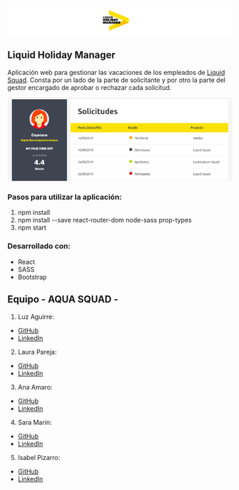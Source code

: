 ![Liquid Holiday Manager](public/images/liquid_holiday_manager.png)

## Liquid Holiday Manager

Aplicación web para gestionar las vacaciones de los empleados de [Liquid Squad](https://www.accenture.com/es-es/service-liquid-squad-accenture-digital). Consta por un lado de la parte de solicitante y por otro la parte del gestor encargado de aprobar o rechazar cada solicitud.

![Solicitudes](public/images/liquid_solicitud.png)

### Pasos para utilizar la aplicación:

1. npm install
2. npm install --save react-router-dom node-sass prop-types
3. npm start

### Desarrollado con:

- React
- SASS
- Bootstrap

## Equipo - AQUA SQUAD -

1. Luz Aguirre: 

  - [GitHub](https://github.com/luzagm)
  - [LinkedIn](https://www.linkedin.com/in/luzaguirremorales/)
  
2. Laura Pareja: 

  - [GitHub](https://github.com/laurapareja)
  - [LinkedIn](https://www.linkedin.com/in/laurapareja/)

3. Ana Amaro: 

  - [GitHub](https://github.com/AnaAmaro)
  - [LinkedIn](https://www.linkedin.com/in/anaamarovazquez/)

4. Sara Marín: 

  - [GitHub](https://github.com/saramarin23)
  - [LinkedIn](https://www.linkedin.com/in/saramarin/)

5. Isabel Pizarro: 

  - [GitHub](https://github.com/IsabelPizarro)
  - [LinkedIn](https://www.linkedin.com/in/isabelpizarronogales/)


